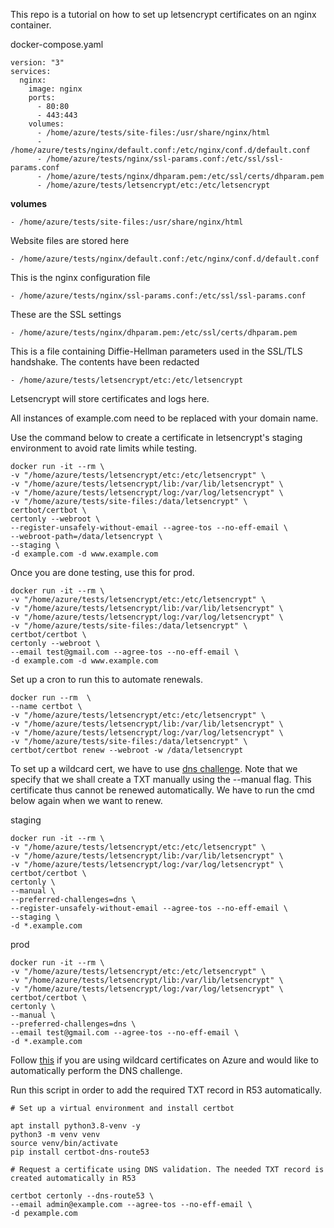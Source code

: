 
This repo is a tutorial on how to set up letsencrypt certificates on an nginx container.

docker-compose.yaml

    version: "3"
    services:
      nginx:
        image: nginx
        ports:
          - 80:80
          - 443:443
        volumes:
          - /home/azure/tests/site-files:/usr/share/nginx/html
          - /home/azure/tests/nginx/default.conf:/etc/nginx/conf.d/default.conf
          - /home/azure/tests/nginx/ssl-params.conf:/etc/ssl/ssl-params.conf
          - /home/azure/tests/nginx/dhparam.pem:/etc/ssl/certs/dhparam.pem
          - /home/azure/tests/letsencrypt/etc:/etc/letsencrypt

**volumes**

`- /home/azure/tests/site-files:/usr/share/nginx/html`

Website files are stored here

`- /home/azure/tests/nginx/default.conf:/etc/nginx/conf.d/default.conf`

This is the nginx configuration file

`- /home/azure/tests/nginx/ssl-params.conf:/etc/ssl/ssl-params.conf`

These are the SSL settings

`- /home/azure/tests/nginx/dhparam.pem:/etc/ssl/certs/dhparam.pem`

This is a file containing Diffie-Hellman parameters used in the SSL/TLS handshake. The contents have been redacted
 
`- /home/azure/tests/letsencrypt/etc:/etc/letsencrypt`

Letsencrypt will store certificates and logs here.

All instances of example.com need to be replaced with your domain name.

Use the command below to create a certificate in letsencrypt's staging environment to avoid rate limits while testing.

    docker run -it --rm \
    -v "/home/azure/tests/letsencrypt/etc:/etc/letsencrypt" \
    -v "/home/azure/tests/letsencrypt/lib:/var/lib/letsencrypt" \
    -v "/home/azure/tests/letsencrypt/log:/var/log/letsencrypt" \
    -v "/home/azure/tests/site-files:/data/letsencrypt" \
    certbot/certbot \
    certonly --webroot \
    --register-unsafely-without-email --agree-tos --no-eff-email \
    --webroot-path=/data/letsencrypt \
    --staging \
    -d example.com -d www.example.com

Once you are done testing, use this for prod.

    docker run -it --rm \
    -v "/home/azure/tests/letsencrypt/etc:/etc/letsencrypt" \
    -v "/home/azure/tests/letsencrypt/lib:/var/lib/letsencrypt" \
    -v "/home/azure/tests/letsencrypt/log:/var/log/letsencrypt" \
    -v "/home/azure/tests/site-files:/data/letsencrypt" \
    certbot/certbot \
    certonly --webroot \
    --email test@gmail.com --agree-tos --no-eff-email \
    -d example.com -d www.example.com

Set up a cron to run this to automate renewals.

    docker run --rm  \
    --name certbot \
    -v "/home/azure/tests/letsencrypt/etc:/etc/letsencrypt" \
    -v "/home/azure/tests/letsencrypt/lib:/var/lib/letsencrypt" \
    -v "/home/azure/tests/letsencrypt/log:/var/log/letsencrypt" \
    -v "/home/azure/tests/site-files:/data/letsencrypt" \
    certbot/certbot renew --webroot -w /data/letsencrypt  

To set up a wildcard cert, we have to use [dns challenge](https://letsencrypt.org/docs/challenge-types/). Note that we specify that we shall create a TXT manually using the --manual flag. This certificate thus cannot be renewed automatically. We have to run the cmd below again when we want to renew.

staging

    docker run -it --rm \
    -v "/home/azure/tests/letsencrypt/etc:/etc/letsencrypt" \
    -v "/home/azure/tests/letsencrypt/lib:/var/lib/letsencrypt" \
    -v "/home/azure/tests/letsencrypt/log:/var/log/letsencrypt" \
    certbot/certbot \
    certonly \
    --manual \
    --preferred-challenges=dns \
    --register-unsafely-without-email --agree-tos --no-eff-email \
    --staging \
    -d *.example.com


prod

    docker run -it --rm \
    -v "/home/azure/tests/letsencrypt/etc:/etc/letsencrypt" \
    -v "/home/azure/tests/letsencrypt/lib:/var/lib/letsencrypt" \
    -v "/home/azure/tests/letsencrypt/log:/var/log/letsencrypt" \
    certbot/certbot \
    certonly \
    --manual \
    --preferred-challenges=dns \
    --email test@gmail.com --agree-tos --no-eff-email \
    -d *.example.com 

Follow [this](https://docs.certbot-dns-azure.co.uk/en/latest/) if you are using wildcard certificates on Azure and would like to automatically perform the DNS challenge.

Run this script in order to add the required TXT record in R53 automatically.

    # Set up a virtual environment and install certbot
    
    apt install python3.8-venv -y
    python3 -m venv venv
    source venv/bin/activate
    pip install certbot-dns-route53
    
    # Request a certificate using DNS validation. The needed TXT record is created automatically in R53
    
    certbot certonly --dns-route53 \
    --email admin@example.com --agree-tos --no-eff-email \
    -d pexample.com
